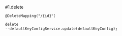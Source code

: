 #1.delete

```
@DeleteMapping("/{id}")

delete
--defaultKeyConfigService.update(defaultKeyConfig);
```